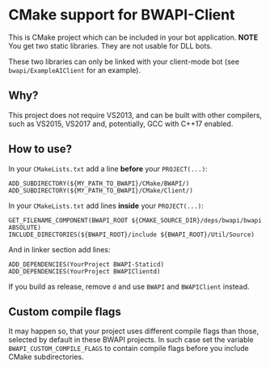 # CMake support for BWAPI-Client

This is CMake project which can be included in your bot application. 
**NOTE** You get two static libraries. 
They are not usable for DLL bots.

These two libraries can only be linked with your client-mode bot (see
`bwapi/ExampleAIClient` for an example).

## Why?

This project does not require VS2013, and can be built with other compilers,
such as VS2015, VS2017 and, potentially, GCC with C++17 enabled.

## How to use?

In your `CMakeLists.txt` add a line **before** your `PROJECT(...)`:

    ADD_SUBDIRECTORY(${MY_PATH_TO_BWAPI}/CMake/BWAPI/)
    ADD_SUBDIRECTORY(${MY_PATH_TO_BWAPI}/CMake/Client/)

In your `CMakeLists.txt` add lines **inside** your `PROJECT(...)`:

    GET_FILENAME_COMPONENT(BWAPI_ROOT ${CMAKE_SOURCE_DIR}/deps/bwapi/bwapi ABSOLUTE)
    INCLUDE_DIRECTORIES(${BWAPI_ROOT}/include ${BWAPI_ROOT}/Util/Source)

And in linker section add lines:

    ADD_DEPENDENCIES(YourProject BWAPI-Staticd)
    ADD_DEPENDENCIES(YourProject BWAPIClientd)

If you build as release, remove `d` and use `BWAPI` and `BWAPIClient` instead.

## Custom compile flags

It may happen so, that your project uses different compile flags than those,
selected by default in these BWAPI projects. In such case set the 
variable `BWAPI_CUSTOM_COMPILE_FLAGS` to contain compile flags before you
include CMake subdirectories.
